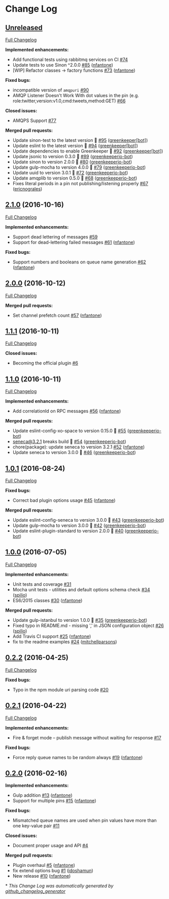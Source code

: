 # Change Log

## [Unreleased](https://github.com/senecajs/seneca-amqp-transport/tree/HEAD)

[Full Changelog](https://github.com/senecajs/seneca-amqp-transport/compare/2.1.0...HEAD)

**Implemented enhancements:**

- Add functional tests using rabbitmq services on CI [\#74](https://github.com/senecajs/seneca-amqp-transport/issues/74)
- Update tests to use Sinon ^2.0.0 [\#85](https://github.com/senecajs/seneca-amqp-transport/pull/85) ([nfantone](https://github.com/nfantone))
- \[WIP\] Refactor classes -\> factory functions [\#73](https://github.com/senecajs/seneca-amqp-transport/pull/73) ([nfantone](https://github.com/nfantone))

**Fixed bugs:**

- incompatible version of `amqpuri` [\#90](https://github.com/senecajs/seneca-amqp-transport/issues/90)
- AMQP Listener Doesn't Work With dot values in the pin \(e.g. role:twitter,version:v1.0,cmd:tweets,method:GET\) [\#66](https://github.com/senecajs/seneca-amqp-transport/issues/66)

**Closed issues:**

- AMQPS Support [\#77](https://github.com/senecajs/seneca-amqp-transport/issues/77)

**Merged pull requests:**

- Update sinon-test to the latest version 🚀 [\#95](https://github.com/senecajs/seneca-amqp-transport/pull/95) ([greenkeeper[bot]](https://github.com/apps/greenkeeper))
- Update eslint to the latest version 🚀 [\#94](https://github.com/senecajs/seneca-amqp-transport/pull/94) ([greenkeeper[bot]](https://github.com/apps/greenkeeper))
- Update dependencies to enable Greenkeeper 🌴 [\#92](https://github.com/senecajs/seneca-amqp-transport/pull/92) ([greenkeeper[bot]](https://github.com/apps/greenkeeper))
- Update jsonic to version 0.3.0 🚀 [\#89](https://github.com/senecajs/seneca-amqp-transport/pull/89) ([greenkeeperio-bot](https://github.com/greenkeeperio-bot))
- Update sinon to version 2.0.0 🚀 [\#80](https://github.com/senecajs/seneca-amqp-transport/pull/80) ([greenkeeperio-bot](https://github.com/greenkeeperio-bot))
- Update gulp-mocha to version 4.0.0 🚀 [\#79](https://github.com/senecajs/seneca-amqp-transport/pull/79) ([greenkeeperio-bot](https://github.com/greenkeeperio-bot))
- Update uuid to version 3.0.1 🚀 [\#72](https://github.com/senecajs/seneca-amqp-transport/pull/72) ([greenkeeperio-bot](https://github.com/greenkeeperio-bot))
- Update amqplib to version 0.5.0 🚀 [\#68](https://github.com/senecajs/seneca-amqp-transport/pull/68) ([greenkeeperio-bot](https://github.com/greenkeeperio-bot))
- Fixes literal periods in a pin not publishing/listening properly [\#67](https://github.com/senecajs/seneca-amqp-transport/pull/67) ([ericnograles](https://github.com/ericnograles))

## [2.1.0](https://github.com/senecajs/seneca-amqp-transport/tree/2.1.0) (2016-10-16)
[Full Changelog](https://github.com/senecajs/seneca-amqp-transport/compare/2.0.0...2.1.0)

**Implemented enhancements:**

- Support dead lettering of messages [\#59](https://github.com/senecajs/seneca-amqp-transport/issues/59)
- Support for dead-lettering failed messages [\#61](https://github.com/senecajs/seneca-amqp-transport/pull/61) ([nfantone](https://github.com/nfantone))

**Fixed bugs:**

- Support numbers and booleans on queue name generation [\#62](https://github.com/senecajs/seneca-amqp-transport/pull/62) ([nfantone](https://github.com/nfantone))

## [2.0.0](https://github.com/senecajs/seneca-amqp-transport/tree/2.0.0) (2016-10-12)
[Full Changelog](https://github.com/senecajs/seneca-amqp-transport/compare/1.1.1...2.0.0)

**Merged pull requests:**

- Set channel prefetch count [\#57](https://github.com/senecajs/seneca-amqp-transport/pull/57) ([nfantone](https://github.com/nfantone))

## [1.1.1](https://github.com/senecajs/seneca-amqp-transport/tree/1.1.1) (2016-10-11)
[Full Changelog](https://github.com/senecajs/seneca-amqp-transport/compare/1.1.0...1.1.1)

**Closed issues:**

- Becoming the official plugin [\#6](https://github.com/senecajs/seneca-amqp-transport/issues/6)

## [1.1.0](https://github.com/senecajs/seneca-amqp-transport/tree/1.1.0) (2016-10-11)
[Full Changelog](https://github.com/senecajs/seneca-amqp-transport/compare/1.0.1...1.1.0)

**Implemented enhancements:**

- Add correlationId on RPC messages [\#56](https://github.com/senecajs/seneca-amqp-transport/pull/56) ([nfantone](https://github.com/nfantone))

**Merged pull requests:**

- Update eslint-config-xo-space to version 0.15.0 🚀 [\#55](https://github.com/senecajs/seneca-amqp-transport/pull/55) ([greenkeeperio-bot](https://github.com/greenkeeperio-bot))
- seneca@3.2.1 breaks build 🚨 [\#54](https://github.com/senecajs/seneca-amqp-transport/pull/54) ([greenkeeperio-bot](https://github.com/greenkeeperio-bot))
- chore\(package\): update seneca to version 3.2.1 [\#52](https://github.com/senecajs/seneca-amqp-transport/pull/52) ([nfantone](https://github.com/nfantone))
- Update seneca to version 3.0.0 🚀 [\#46](https://github.com/senecajs/seneca-amqp-transport/pull/46) ([greenkeeperio-bot](https://github.com/greenkeeperio-bot))

## [1.0.1](https://github.com/senecajs/seneca-amqp-transport/tree/1.0.1) (2016-08-24)
[Full Changelog](https://github.com/senecajs/seneca-amqp-transport/compare/1.0.0...1.0.1)

**Fixed bugs:**

- Correct bad plugin options usage [\#45](https://github.com/senecajs/seneca-amqp-transport/pull/45) ([nfantone](https://github.com/nfantone))

**Merged pull requests:**

- Update eslint-config-seneca to version 3.0.0 🚀 [\#43](https://github.com/senecajs/seneca-amqp-transport/pull/43) ([greenkeeperio-bot](https://github.com/greenkeeperio-bot))
- Update gulp-mocha to version 3.0.0 🚀 [\#42](https://github.com/senecajs/seneca-amqp-transport/pull/42) ([greenkeeperio-bot](https://github.com/greenkeeperio-bot))
- Update eslint-plugin-standard to version 2.0.0 🚀 [\#40](https://github.com/senecajs/seneca-amqp-transport/pull/40) ([greenkeeperio-bot](https://github.com/greenkeeperio-bot))

## [1.0.0](https://github.com/senecajs/seneca-amqp-transport/tree/1.0.0) (2016-07-05)
[Full Changelog](https://github.com/senecajs/seneca-amqp-transport/compare/0.2.2...1.0.0)

**Implemented enhancements:**

- Unit tests and coverage [\#31](https://github.com/senecajs/seneca-amqp-transport/issues/31)
- Mocha unit tests - utilities and default options schema check [\#34](https://github.com/senecajs/seneca-amqp-transport/pull/34) ([spilio](https://github.com/spilio))
- ES6/2015 classes [\#30](https://github.com/senecajs/seneca-amqp-transport/pull/30) ([nfantone](https://github.com/nfantone))

**Merged pull requests:**

- Update gulp-istanbul to version 1.0.0 🚀 [\#35](https://github.com/senecajs/seneca-amqp-transport/pull/35) ([greenkeeperio-bot](https://github.com/greenkeeperio-bot))
- Fixed typo in README.md - missing ',' in JSON configuration object [\#26](https://github.com/senecajs/seneca-amqp-transport/pull/26) ([spilio](https://github.com/spilio))
- Add Travis CI support [\#25](https://github.com/senecajs/seneca-amqp-transport/pull/25) ([nfantone](https://github.com/nfantone))
- fix to the readme examples [\#24](https://github.com/senecajs/seneca-amqp-transport/pull/24) ([mitchellparsons](https://github.com/mitchellparsons))

## [0.2.2](https://github.com/senecajs/seneca-amqp-transport/tree/0.2.2) (2016-04-25)
[Full Changelog](https://github.com/senecajs/seneca-amqp-transport/compare/0.2.1...0.2.2)

**Fixed bugs:**

- Typo in the npm module uri parsing code [\#20](https://github.com/senecajs/seneca-amqp-transport/issues/20)

## [0.2.1](https://github.com/senecajs/seneca-amqp-transport/tree/0.2.1) (2016-04-22)
[Full Changelog](https://github.com/senecajs/seneca-amqp-transport/compare/0.2.0...0.2.1)

**Implemented enhancements:**

- Fire & forget mode – publish message without waiting for response [\#17](https://github.com/senecajs/seneca-amqp-transport/issues/17)

**Fixed bugs:**

- Force reply queue names to be random always [\#19](https://github.com/senecajs/seneca-amqp-transport/pull/19) ([nfantone](https://github.com/nfantone))

## [0.2.0](https://github.com/senecajs/seneca-amqp-transport/tree/0.2.0) (2016-02-16)
**Implemented enhancements:**

- Gulp addition [\#13](https://github.com/senecajs/seneca-amqp-transport/pull/13) ([nfantone](https://github.com/nfantone))
- Support for multiple pins [\#15](https://github.com/senecajs/seneca-amqp-transport/pull/15) ([nfantone](https://github.com/nfantone))

**Fixed bugs:**

- Mismatched queue names are used when pin values have more than one key-value pair [\#11](https://github.com/senecajs/seneca-amqp-transport/issues/11)

**Closed issues:**

- Document proper usage and API [\#4](https://github.com/senecajs/seneca-amqp-transport/issues/4)

**Merged pull requests:**

- Plugin overhaul [\#5](https://github.com/senecajs/seneca-amqp-transport/pull/5) ([nfantone](https://github.com/nfantone))
- fix extend options bug [\#1](https://github.com/senecajs/seneca-amqp-transport/pull/1) ([idoshamun](https://github.com/idoshamun))
- New release [\#10](https://github.com/senecajs/seneca-amqp-transport/pull/10) ([nfantone](https://github.com/nfantone))



\* *This Change Log was automatically generated by [github_changelog_generator](https://github.com/skywinder/Github-Changelog-Generator)*